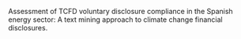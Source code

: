 Assessment of TCFD voluntary disclosure compliance in the Spanish energy sector: A text mining approach to climate change financial disclosures.
